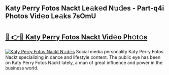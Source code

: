 ## Katy Perry Fotos Nackt Le𝚊k𝚎d N𝚞𝚍es - Part-q4i Photos Vid𝚎o Le𝚊ks 7sOmU

# <h2><a href="http://fb39dw.evod.top/?m=Katy+Perry+Fotos+Nackt">🔗 👉🔴 Katy Perry Fotos Nackt Vid𝚎o Ph𝚘t𝚘s</a></h2>

[![Katy Perry Fotos Nackt N𝚞d𝚎s](https://i.imgur.com/8V9OHl7.gif)](http://fb39dw.evod.top/?m=Katy+Perry+Fotos+Nackt)
Social media personality Katy Perry Fotos Nackt specializing in dance and lifestyle content. The public eye has been on Katy Perry Fotos Nackt lately, a man of great influence and power in the business world. 
